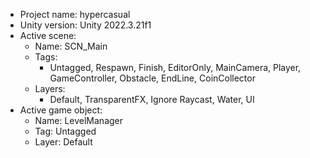 <!-- UNITY CODE ASSIST INSTRUCTIONS START -->
- Project name: hypercasual
- Unity version: Unity 2022.3.21f1
- Active scene:
  - Name: SCN_Main
  - Tags:
    - Untagged, Respawn, Finish, EditorOnly, MainCamera, Player, GameController, Obstacle, EndLine, CoinCollector
  - Layers:
    - Default, TransparentFX, Ignore Raycast, Water, UI
- Active game object:
  - Name: LevelManager
  - Tag: Untagged
  - Layer: Default
<!-- UNITY CODE ASSIST INSTRUCTIONS END -->